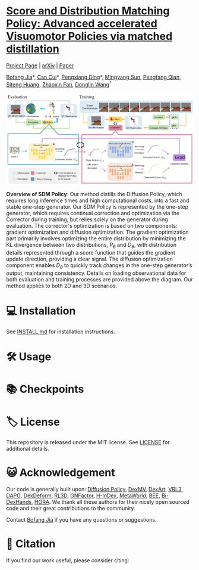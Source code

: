 # [Score and Distribution Matching Policy: Advanced accelerated Visuomotor Policies via matched distillation](https://bofangjia1227.github.io/page/)


[Project Page](https://bofangjia1227.github.io/page/) | [arXiv](https://bofangjia1227.github.io/page/) | [Paper](https://bofangjia1227.github.io/page/)

[Bofang Jia](https://bofangjia1227.github.io/page/)\*, [Can Cui](https://bofangjia1227.github.io/page/)\*, [Pengxiang Ding](https://bofangjia1227.github.io/page/)\*, [Mingyang Sun](https://bofangjia1227.github.io/page/), [Pengfang Qian](https://bofangjia1227.github.io/page/), [Siteng Huang](https://bofangjia1227.github.io/page/), [Zhaoxin Fan](https://bofangjia1227.github.io/page/), [Donglin Wang](https://bofangjia1227.github.io/page/)<sup>†</sup>


![](./files/sdm.svg) 

<b>Overview of SDM Policy</b>: Our method distills the Diffusion Policy, which requires long inference times and high computational costs, into a fast and stable one-step generator. Our SDM Policy is represented by the one-step generator, which requires continual correction and optimization via the Corrector during training, but relies solely on the generator during evaluation. The corrector's optimization is based on two components: gradient optimization and diffusion optimization. The gradient optimization part primarily involves optimizing the entire distribution by minimizing the KL divergence between two distributions, $P_{\theta}$ and $D_{\theta}$, with distribution details represented through a score function that guides the gradient update direction, providing a clear signal. The diffusion optimization component enables $D_{\theta}$ to quickly track changes in the one-step generator’s output, maintaining consistency. Details on loading observational data for both evaluation and training processes are provided above the diagram. Our method applies to both 2D and 3D scenarios.

# 💻 Installation

See [INSTALL.md](INSTALL.md) for installation instructions. 

# 🛠️ Usage




# 📚 Checkpoints


# 🏷️ License
This repository is released under the MIT license. See [LICENSE](LICENSE) for additional details.

# 😺 Acknowledgement
Our code is generally built upon: [Diffusion Policy](https://github.com/real-stanford/diffusion_policy), [DexMV](https://github.com/yzqin/dexmv-sim), [DexArt](https://github.com/Kami-code/dexart-release), [VRL3](https://github.com/microsoft/VRL3), [DAPG](https://github.com/aravindr93/hand_dapg), [DexDeform](https://github.com/sizhe-li/DexDeform), [RL3D](https://github.com/YanjieZe/rl3d), [GNFactor](https://github.com/YanjieZe/GNFactor), [H-InDex](https://github.com/YanjieZe/H-InDex), [MetaWorld](https://github.com/Farama-Foundation/Metaworld), [BEE](https://jity16.github.io/BEE/), [Bi-DexHands](https://github.com/PKU-MARL/DexterousHands), [HORA](https://github.com/HaozhiQi/hora). We thank all these authors for their nicely open sourced code and their great contributions to the community.

Contact [Bofang Jia](https://bofangjia1227.github.io/page/) if you have any questions or suggestions.

# 📝 Citation

If you find our work useful, please consider citing:




